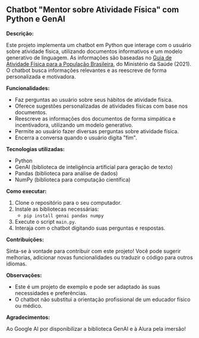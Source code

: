 ## Chatbot "Mentor sobre Atividade Física" com Python e GenAI

**Descrição:**

Este projeto implementa um chatbot em Python que interage com o usuário sobre atividade física, utilizando documentos informativos e um modelo generativo de linguagem. As informações são baseadas no [Guia de Atividade Física para a População Brasileira](https://bvsms.saude.gov.br/bvs/publicacoes/guia_atividade_fisica_populacao_brasileira.pdf), do Ministério da Saúde (2021). O chatbot busca informações relevantes e as reescreve de forma personalizada e motivadora.

**Funcionalidades:**

* Faz perguntas ao usuário sobre seus hábitos de atividade física.
* Oferece sugestões personalizadas de atividades físicas com base nos documentos.
* Reescreve as informações dos documentos de forma simpática e incentivadora, utilizando um modelo generativo.
* Permite ao usuário fazer diversas perguntas sobre atividade física.
* Encerra a conversa quando o usuário digita "fim".

**Tecnologias utilizadas:**

* Python
* GenAI (biblioteca de inteligência artificial para geração de texto)
* Pandas (biblioteca para análise de dados)
* NumPy (biblioteca para computação científica)

**Como executar:**

1. Clone o repositório para o seu computador.
2. Instale as bibliotecas necessárias:
    - `pip install genai pandas numpy`
3. Execute o script `main.py`.
4. Interaja com o chatbot digitando suas perguntas e respostas.

**Contribuições:**

Sinta-se à vontade para contribuir com este projeto! Você pode sugerir melhorias, adicionar novas funcionalidades ou traduzir o código para outros idiomas.

**Observações:**

* Este é um projeto de exemplo e pode ser adaptado às suas necessidades e preferências.
* O chatbot não substitui a orientação profissional de um educador físico ou médico.

**Agradecimentos:**

Ao Google AI por disponibilizar a biblioteca GenAI e à Alura pela imersão!
